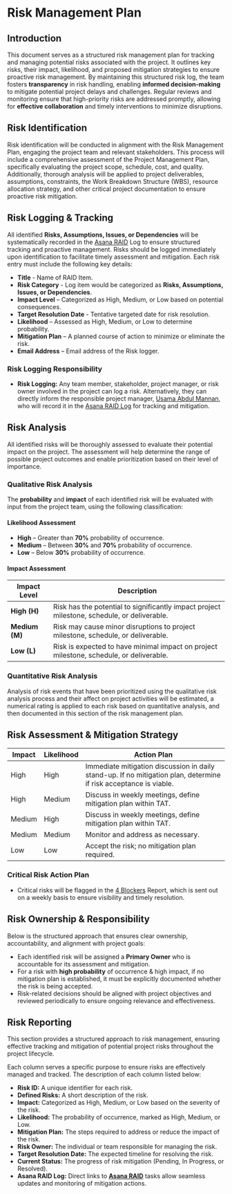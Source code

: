 # Risk Management Plan

## Introduction
This document serves as a structured risk management plan for tracking and managing potential risks associated with the project. It outlines key risks, their impact, likelihood, and proposed mitigation strategies to ensure proactive risk management.
By maintaining this structured risk log, the team fosters **transparency** in risk handling, enabling **informed decision-making** to mitigate potential project delays and challenges. Regular reviews and monitoring ensure that high-priority risks are addressed promptly, allowing for **effective collaboration** and timely interventions to minimize disruptions.
## Risk Identification
Risk identification will be conducted in alignment with the Risk Management Plan, engaging the project team and relevant stakeholders. This process will include a comprehensive assessment of the Project Management Plan, specifically evaluating the project scope, schedule, cost, and quality. Additionally, thorough analysis will be applied to project deliverables, assumptions, constraints, the Work Breakdown Structure (WBS), resource allocation strategy, and other critical project documentation to ensure proactive risk mitigation.
## Risk Logging & Tracking
All identified **Risks, Assumptions, Issues, or Dependencies** will be systematically recorded in the [Asana RAID](https://app.asana.com/1/9283783873717/project/1209497261723580/list/1209497280037568) Log to ensure structured tracking and proactive management.
Risks should be logged immediately upon identification to facilitate timely assessment and mitigation.
Each risk entry must include the following key details:
- **Title** - Name of RAID Item.
- **Risk Category** - Log item would be categorized as **Risks, Assumptions, Issues, or Dependencies**.
- **Impact Level** – Categorized as High, Medium, or Low based on potential consequences.
- **Target Resolution Date** - Tentative targeted date for risk resolution.
- **Likelihood** – Assessed as High, Medium, or Low to determine probability.
- **Mitigation Plan** – A planned course of action to minimize or eliminate the risk.
- **Email Address** – Email address of the Risk logger.

### **Risk Logging Responsibility**
- **Risk Logging:** Any team member, stakeholder, project manager, or risk owner involved in the project can log a risk. Alternatively, they can directly inform the responsible project manager, [Usama Abdul Mannan](https://github.com/UsamaAbdulMannan), who will record it in the [Asana RAID Log](https://form.asana.com/?k=iXdBzbtUYF-VQAlFquQuVw&d=9283783873717) for tracking and mitigation.


## Risk Analysis 
All identified risks will be thoroughly assessed to evaluate their potential impact on the project. The assessment will help determine the range of possible project outcomes and enable prioritization based on their level of importance.
###  Qualitative Risk Analysis 
The **probability** and **impact** of each identified risk will be evaluated with input from the project team, using the following classification:
#### **Likelihood Assessment** 
- **High** – Greater than **70%** probability of occurrence.
- **Medium** – Between **30%** and **70%** probability of occurrence.
- **Low** – Below **30%** probability of occurrence.
#### **Impact Assessment** 
| Impact Level | Description |
|-------------|------------|
| **High (H)** | Risk has the potential to significantly impact project milestone, schedule, or deliverable. |
| **Medium (M)** | Risk may cause minor disruptions to project milestone, schedule, or deliverable. |
| **Low (L)** | Risk is expected to have minimal impact on project milestone, schedule, or deliverable. |
### Quantitative Risk Analysis
Analysis of risk events that have been prioritized using the qualitative risk analysis process and their affect on project activities will be estimated, a numerical rating is applied to each risk based on quantitative analysis, and then documented in this section of the risk management plan.
## Risk Assessment & Mitigation Strategy
| Impact | Likelihood | Action Plan |
|--------|-----------|-------------|
| High   | High      | Immediate mitigation discussion in daily stand-up. If no mitigation plan, determine if risk acceptance is viable. |
| High   | Medium    | Discuss in weekly meetings, define mitigation plan within TAT. |
| Medium | High      | Discuss in weekly meetings, define mitigation plan within TAT. |
| Medium | Medium    | Monitor and address as necessary. |
| Low    | Low       | Accept the risk; no mitigation plan required. |


### **Critical Risk Action Plan**
- Critical risks will be flagged in the [4 Blockers](https://github.com/frmscoe/pmo/blob/main/Reference%20Docs/4%20Blockers%20Format.png) Report, which is sent out on a weekly basis to ensure visibility and timely resolution.

## Risk Ownership & Responsibility
Below is the structured approach that ensures clear ownership, accountability, and alignment with project goals:
- Each identified risk will be assigned a **Primary Owner** who is accountable for its assessment and mitigation.
- For a risk with **high probability** of occurrence & high impact, if no mitigation plan is established, it must be explicitly documented whether the risk is being accepted.
- Risk-related decisions should be aligned with project objectives and reviewed periodically to ensure ongoing relevance and effectiveness.

## Risk Reporting 
This section  provides a structured approach to risk management, ensuring effective tracking and mitigation of potential project risks throughout the project lifecycle. 

Each column serves a specific purpose to ensure risks are effectively managed and tracked. The description of each column listed below:

- **Risk ID:** A unique identifier for each risk.
- **Defined Risks:** A short description of the risk.
- **Impact:** Categorized as High, Medium, or Low based on the severity of the risk.
- **Likelihood:** The probability of occurrence, marked as High, Medium, or Low.
- **Mitigation Plan:** The steps required to address or reduce the impact of the risk.
- **Risk Owner:** The individual or team responsible for managing the risk.
- **Target Resolution Date:** The expected timeline for resolving the risk.
- **Current Status:** The progress of risk mitigation (Pending, In Progress, or Resolved).
- **Asana RAID Log:** Direct links to **[Asana RAID](https://app.asana.com/1/9283783873717/project/1209497261723580/list/1209497280037568)**  tasks allow seamless updates and monitoring of mitigation actions.
